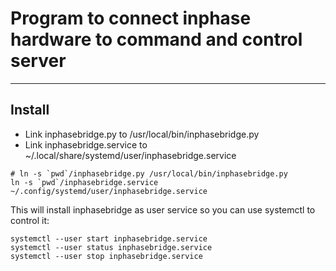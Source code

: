 # Program to connect inphase hardware to command and control server
---

## Install

* Link inphasebridge.py to /usr/local/bin/inphasebridge.py
* Link inphasebridge.service to ~/.local/share/systemd/user/inphasebridge.service

```
# ln -s `pwd`/inphasebridge.py /usr/local/bin/inphasebridge.py
ln -s `pwd`/inphasebridge.service  ~/.config/systemd/user/inphasebridge.service
```

This will install inphasebridge as user service so you can use systemctl to
control it:
```
systemctl --user start inphasebridge.service
systemctl --user status inphasebridge.service
systemctl --user stop inphasebridge.service
```


